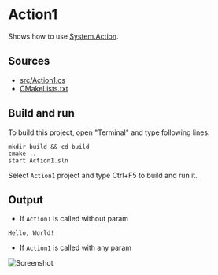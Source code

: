 # Action1

Shows how to use [System.Action](https://learn.microsoft.com/en-us/dotnet/api/system.action). 

## Sources

* [src/Action1.cs](src/Action1.cs)
* [CMakeLists.txt](CMakeLists.txt)

## Build and run

To build this project, open "Terminal" and type following lines:

```batch
mkdir build && cd build
cmake ..
start Action1.sln
```

Select `Action1` project and type Ctrl+F5 to build and run it.

## Output

* If `Action1` is called without param

```
Hello, World!
```

* If `Action1` is called with any param

![Screenshot](../../../docs/Pictures/mscorelib/Action1.png)
